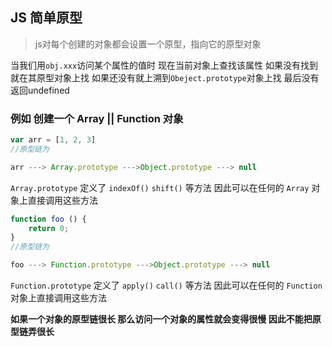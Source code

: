 ## JS 简单原型

> js对每个创建的对象都会设置一个原型，指向它的原型对象

当我们用`obj.xxx`访问某个属性的值时 现在当前对象上查找该属性 如果没有找到 就在其原型对象上找 如果还没有就上溯到`Obeject.prototype`对象上找 最后没有返回undefined

### 例如 创建一个 Array || Function 对象

```js
var arr = [1, 2, 3]
//原型链为

arr ---> Array.prototype --->Object.prototype ---> null
```
`Array.prototype` 定义了 `indexOf()` `shift()` 等方法 因此可以在任何的 `Array` 对象上直接调用这些方法

```js
function foo () {
	return 0;
}
//原型链为

foo ---> Function.prototype --->Object.prototype ---> null
```
`Function.prototype` 定义了 `apply()` `call()` 等方法 因此可以在任何的 `Function` 对象上直接调用这些方法

**如果一个对象的原型链很长 那么访问一个对象的属性就会变得很慢 因此不能把原型链弄很长**